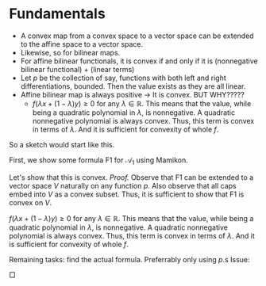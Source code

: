 # Fundamentals

- A convex map from a convex space to a vector space can be extended to the affine space to a vector space.
- Likewise, so for bilinear maps.
- For affine bilinear functionals, it is convex if and only if it is (nonnegative bilinear functional) + (linear terms)
- Let $p$ be the collection of say, functions with both left and right differentiations, bounded. Then the value exists as they are all linear.
- Affine bilinear map is always positive -> It is convex. BUT WHY?????
	- $f(\lambda x + (1 - \lambda) y) \geq 0$ for any $\lambda \in \mathbb{R}$. This means that the value, while being a quadratic polynomial in $\lambda$, is nonnegative. A quadratic nonnegative polynomial is always convex. Thus, this term is convex in terms of $\lambda$. And it is sufficient for convexity of whole $f$.

So a sketch would start like this.

First, we show some formula F1 for $\mathcal{A}_1$ using Mamikon.

Let's show that this is convex. 
_Proof._ Observe that F1 can be extended to a vector space $V$ naturally on any function $p$. 
Also observe that all caps embed into $V$ as a convex subset.
Thus, it is sufficient to show that F1 is convex on $V$. 

$f(\lambda x + (1 - \lambda) y) \geq 0$ for any $\lambda \in \mathbb{R}$. This means that the value, while being a quadratic polynomial in $\lambda$, is nonnegative. A quadratic nonnegative polynomial is always convex. Thus, this term is convex in terms of $\lambda$. And it is sufficient for convexity of whole $f$.

Remaining tasks: find the actual formula. Preferrably only using $p$.s
Issue: 


□